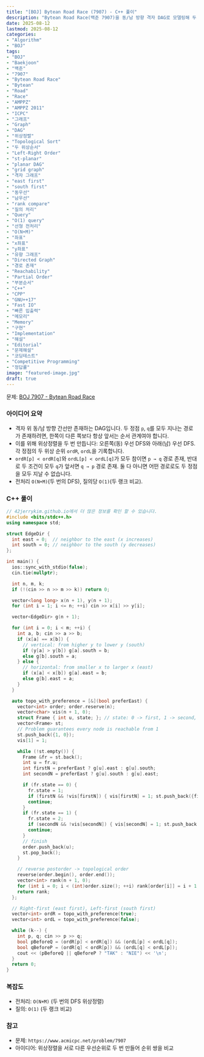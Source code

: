 ```yaml
---
title: "[BOJ] Bytean Road Race (7907) - C++ 풀이"
description: "Bytean Road Race(백준 7907)을 동/남 방향 격자 DAG로 모델링해 두 정점 p, q를 모두 지나는 경로 존재 여부를 O(1)로 판별하는 C++ 풀이. 동우선·남우선 위상정렬 두 랭크 비교와 O(N+M) 전처리로 빠르고 안정적인 질의 응답을 제공합니다."
date: 2025-08-12
lastmod: 2025-08-12
categories:
- "Algorithm"
- "BOJ"
tags:
- "BOJ"
- "Baekjoon"
- "백준"
- "7907"
- "Bytean Road Race"
- "Bytean"
- "Road"
- "Race"
- "AMPPZ"
- "AMPPZ 2011"
- "ICPC"
- "그래프"
- "Graph"
- "DAG"
- "위상정렬"
- "Topological Sort"
- "두 위상순서"
- "Left-Right Order"
- "st-planar"
- "planar DAG"
- "grid graph"
- "격자 그래프"
- "east first"
- "south first"
- "동우선"
- "남우선"
- "rank compare"
- "질의 처리"
- "Query"
- "O(1) query"
- "선형 전처리"
- "O(N+M)"
- "좌표"
- "x좌표"
- "y좌표"
- "유향 그래프"
- "Directed Graph"
- "경로 존재"
- "Reachability"
- "Partial Order"
- "부분순서"
- "C++"
- "CPP"
- "GNU++17"
- "Fast IO"
- "빠른 입출력"
- "메모리"
- "Memory"
- "구현"
- "Implementation"
- "해설"
- "Editorial"
- "문제해설"
- "코딩테스트"
- "Competitive Programming"
- "정답률"
image: "featured-image.jpg"
draft: true
---
```


문제: [BOJ 7907 - Bytean Road Race](https://www.acmicpc.net/problem/7907)

### 아이디어 요약
- 격자 위 동/남 방향 간선만 존재하는 DAG입니다. 두 정점 `p`, `q`를 모두 지나는 경로가 존재하려면, 한쪽이 다른 쪽보다 항상 앞서는 순서 관계여야 합니다.
- 이를 위해 위상정렬을 두 번 만듭니다: 오른쪽(동) 우선 DFS와 아래(남) 우선 DFS. 각 정점의 두 위상 순위 `ordR`, `ordL`을 기록합니다.
- `ordR[p] < ordR[q]`와 `ordL[p] < ordL[q]`가 모두 참이면 `p → q` 경로 존재, 반대로 두 조건이 모두 `q`가 앞서면 `q → p` 경로 존재. 둘 다 아니면 어떤 경로로도 두 정점을 모두 지날 수 없습니다.
- 전처리 `O(N+M)`(두 번의 DFS), 질의당 `O(1)`(두 랭크 비교).

### C++ 풀이

```cpp
// 42jerrykim.github.io에서 더 많은 정보를 확인 할 수 있습니다.
#include <bits/stdc++.h>
using namespace std;

struct EdgeDir {
  int east = 0;  // neighbor to the east (x increases)
  int south = 0; // neighbor to the south (y decreases)
};

int main() {
  ios::sync_with_stdio(false);
  cin.tie(nullptr);

  int n, m, k;
  if (!(cin >> n >> m >> k)) return 0;

  vector<long long> x(n + 1), y(n + 1);
  for (int i = 1; i <= n; ++i) cin >> x[i] >> y[i];

  vector<EdgeDir> g(n + 1);

  for (int i = 0; i < m; ++i) {
    int a, b; cin >> a >> b;
    if (x[a] == x[b]) {
      // vertical: from higher y to lower y (south)
      if (y[a] > y[b]) g[a].south = b;
      else g[b].south = a;
    } else {
      // horizontal: from smaller x to larger x (east)
      if (x[a] < x[b]) g[a].east = b;
      else g[b].east = a;
    }
  }

  auto topo_with_preference = [&](bool preferEast) {
    vector<int> order; order.reserve(n);
    vector<char> vis(n + 1, 0);
    struct Frame { int u, state; }; // state: 0 -> first, 1 -> second, 2 -> finish
    vector<Frame> st;
    // Problem guarantees every node is reachable from 1
    st.push_back({1, 0});
    vis[1] = 1;

    while (!st.empty()) {
      Frame &fr = st.back();
      int u = fr.u;
      int firstN = preferEast ? g[u].east : g[u].south;
      int secondN = preferEast ? g[u].south : g[u].east;

      if (fr.state == 0) {
        fr.state = 1;
        if (firstN && !vis[firstN]) { vis[firstN] = 1; st.push_back({firstN, 0}); }
        continue;
      }
      if (fr.state == 1) {
        fr.state = 2;
        if (secondN && !vis[secondN]) { vis[secondN] = 1; st.push_back({secondN, 0}); }
        continue;
      }
      // finish
      order.push_back(u);
      st.pop_back();
    }

    // reverse postorder -> topological order
    reverse(order.begin(), order.end());
    vector<int> rank(n + 1, 0);
    for (int i = 0; i < (int)order.size(); ++i) rank[order[i]] = i + 1;
    return rank;
  };

  // Right-first (east first), Left-first (south first)
  vector<int> ordR = topo_with_preference(true);
  vector<int> ordL = topo_with_preference(false);

  while (k--) {
    int p, q; cin >> p >> q;
    bool pBeforeQ = (ordR[p] < ordR[q]) && (ordL[p] < ordL[q]);
    bool qBeforeP = (ordR[q] < ordR[p]) && (ordL[q] < ordL[p]);
    cout << (pBeforeQ || qBeforeP ? "TAK" : "NIE") << '\n';
  }
  return 0;
}
```

### 복잡도
- 전처리: `O(N+M)` (두 번의 DFS 위상정렬)
- 질의: `O(1)` (두 랭크 비교)

### 참고
- 문제: `https://www.acmicpc.net/problem/7907`
- 아이디어: 위상정렬을 서로 다른 우선순위로 두 번 만들어 순위 쌍을 비교


